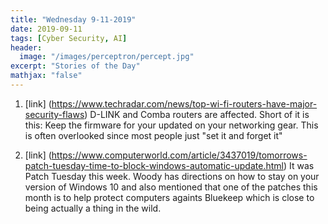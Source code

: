 ```yaml
---
title: "Wednesday 9-11-2019"
date: 2019-09-11
tags: [Cyber Security, AI]
header:
  image: "/images/perceptron/percept.jpg"
excerpt: "Stories of the Day"
mathjax: "false"
---
```


1. [link] (https://www.techradar.com/news/top-wi-fi-routers-have-major-security-flaws)
  D-LINK and Comba routers are affected. Short of it is this: Keep the firmware for your updated on your networking gear. This is often overlooked since most people just "set it and forget it"
  
2. [link] (https://www.computerworld.com/article/3437019/tomorrows-patch-tuesday-time-to-block-windows-automatic-update.html)
  It was Patch Tuesday this week. Woody has directions on how to stay on your version of Windows 10 and also mentioned that one of the patches this month is to help protect computers againts Bluekeep which is close to being actually a thing in the wild.
